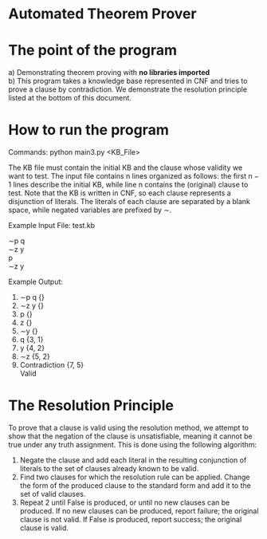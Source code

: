 # Automated Theorem Prover

# The point of the program
a) Demonstrating theorem proving with <b>no libraries imported</b><br/>
b) This program takes a knowledge base represented in CNF and tries to prove a clause by contradiction. 
We demonstrate the resolution principle listed at the bottom of this document.

# How to run the program
Commands: python main3.py <KB_File>

The KB file must contain the initial KB and the clause whose validity we want to test. The
input file contains n lines organized as follows: the first n − 1 lines describe the initial KB,
while line n contains the (original) clause to test. Note that the KB is written in CNF, so
each clause represents a disjunction of literals. The literals of each clause are separated by a
blank space, while negated variables are prefixed by ∼.

Example Input File: test.kb

∼p q<br/>
∼z y<br/>
p<br/>
∼z y<br/>

Example Output:
1. ∼p q {}
2. ∼z y {}
3. p {}
4. z {}
5. ∼y {}
6. q {3, 1}
7. y {4, 2}
8. ∼z {5, 2}
6. Contradiction {7, 5}<br/>
Valid

# The Resolution Principle
  To prove that a clause is valid using the resolution method, we attempt to show that the negation
  of the clause is unsatisfiable, meaning it cannot be true under any truth assignment. This is done
  using the following algorithm:
  1. Negate the clause and add each literal in the resulting conjunction of literals to the set of
  clauses already known to be valid.
  2. Find two clauses for which the resolution rule can be applied. Change the form of the
  produced clause to the standard form and add it to the set of valid clauses.
  3. Repeat 2 until False is produced, or until no new clauses can be produced. If no new clauses
  can be produced, report failure; the original clause is not valid. If False is produced, report
  success; the original clause is valid.
